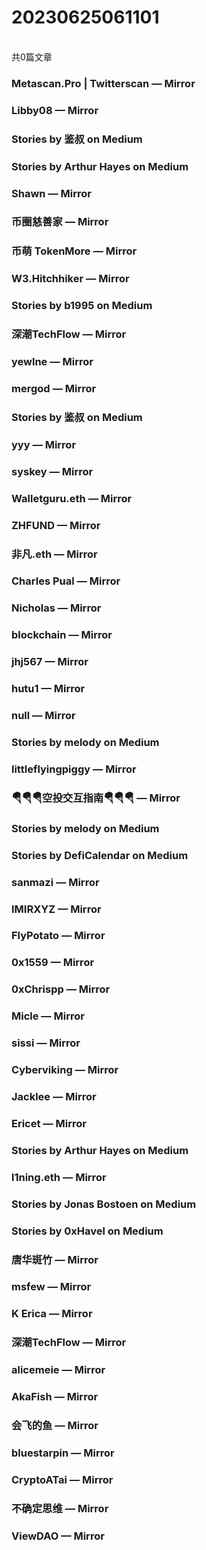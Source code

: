 <h1>20230625061101</h1><br/>共0篇文章


###  Metascan.Pro | Twitterscan — Mirror







###  Libby08 — Mirror









###  Stories by 鉴叔 on Medium









###  Stories by Arthur Hayes on Medium







###  Shawn — Mirror











###  币圈慈善家 — Mirror







###  币萌 TokenMore — Mirror











###  W3.Hitchhiker — Mirror











###  Stories by b1995 on Medium







###  深潮TechFlow — Mirror

















###  yewlne — Mirror









###  mergod — Mirror















###  Stories by 鉴叔 on Medium









###  yyy — Mirror











###  syskey — Mirror











###  Walletguru.eth — Mirror















###  ZHFUND — Mirror







###  非凡.eth — Mirror











###  Charles Pual — Mirror

















###  Nicholas — Mirror







###  blockchain — Mirror

















###  jhj567 — Mirror









###  hutu1 — Mirror















###  null — Mirror











###  Stories by melody on Medium









###  littleflyingpiggy — Mirror

















###  🪂🪂🪂空投交互指南🪂🪂🪂 — Mirror







###  Stories by melody on Medium







###  Stories by DefiCalendar on Medium







###  sanmazi — Mirror

























###  IMIRXYZ — Mirror













###  FlyPotato — Mirror















###  0x1559 — Mirror











###  0xChrispp — Mirror

















###  Micle — Mirror









###  sissi — Mirror



















###  Cyberviking — Mirror









###  Jacklee — Mirror







###  Ericet — Mirror









###  Stories by Arthur Hayes on Medium







###  l1ning.eth — Mirror







###  Stories by Jonas Bostoen on Medium











###  Stories by 0xHavel on Medium











###  唐华斑竹 — Mirror









###  msfew — Mirror











###  K Erica — Mirror











###  深潮TechFlow — Mirror









###  alicemeie — Mirror







###  AkaFish — Mirror



















###  会飞的鱼 — Mirror







###  bluestarpin — Mirror











###  CryptoATai — Mirror













###  不确定思维 — Mirror









###  ViewDAO — Mirror







